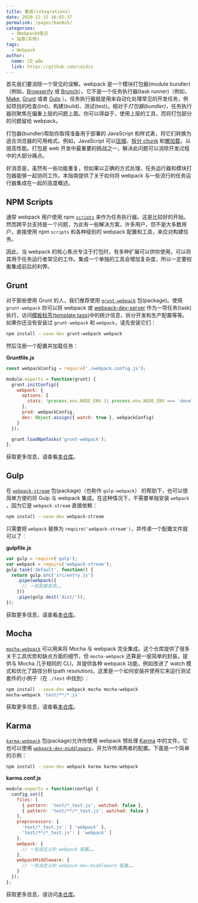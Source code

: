 ```yaml
---
title: 集成(integrations)
date: 2020-12-15 16:02:37
permalink: /pages/6ae0a5/
categories:
  - 《Webpack》笔记
  - 指南(实例)
tags: 
  - Webpack 
author: 
  name: CD_wOw
  link: https://github.com/caidix
---
```


首先我们要消除一个常见的误解。webpack 是一个模块打包器(module bundler)（例如，[Browserify](http://browserify.org/) 或 [Brunch](http://brunch.io/)）。它不是一个任务执行器(task runner)（例如，[Make](https://www.gnu.org/software/make/), [Grunt](https://gruntjs.com/) 或者 [Gulp](https://gulpjs.com/) ）。任务执行器就是用来自动化处理常见的开发任务，例如项目的检查(lint)、构建(build)、测试(test)。相对于*打包器(bundler)*，任务执行器则聚焦在偏重上层的问题上面。你可以得益于，使用上层的工具，而将打包部分的问题留给 webpack。

打包器(bundler)帮助你取得准备用于部署的 JavaScript 和样式表，将它们转换为适合浏览器的可用格式。例如，JavaScript 可以[压缩](https://www.webpackjs.com/plugins/uglifyjs-webpack-plugin)、[拆分 chunk](https://www.webpackjs.com/guides/code-splitting) 和[懒加载](https://www.webpackjs.com/guides/lazy-loading)，以提高性能。打包是 web 开发中最重要的挑战之一，解决此问题可以消除开发过程中的大部分痛点。

好消息是，虽然有一些功能重复，但如果以正确的方式处理，任务运行器和模块打包器能够一起协同工作。本指南提供了关于如何将 webpack 与一些流行的任务运行器集成在一起的高度概述。

## NPM Scripts

通常 webpack 用户使用 npm [`scripts`](https://docs.npmjs.com/misc/scripts) 来作为任务执行器。这是比较好的开始。然而跨平台支持是一个问题，为此有一些解决方案。许多用户，但不是大多数用户，直接使用 npm `scripts` 和各种级别的 webpack 配置和工具，来应对构建任务。

因此，当 webpack 的核心焦点专注于打包时，有多种扩展可以供你使用，可以将其用于任务运行者常见的工作。集成一个单独的工具会增加复杂度，所以一定要权衡集成前后的利弊。

## Grunt

对于那些使用 Grunt 的人，我们推荐使用 [`grunt-webpack`](https://www.npmjs.com/package/grunt-webpack) 包(package)。使用 `grunt-webpack` 你可以将 webpack 或 [webpack-dev-server](https://github.com/webpack/webpack-dev-server) 作为一项任务(task)执行，访问[模板标签(template tags)](https://gruntjs.com/api/grunt.template)中的统计信息，拆分开发和生产配置等等。如果你还没有安装过 `grunt-webpack` 和 `webpack`，请先安装它们：

```bash
npm install --save-dev grunt-webpack webpack
```

然后注册一个配置并加载任务：

**Gruntfile.js**

```js
const webpackConfig = require('./webpack.config.js');

module.exports = function(grunt) {
  grunt.initConfig({
    webpack: {
      options: {
        stats: !process.env.NODE_ENV || process.env.NODE_ENV === 'development'
      },
      prod: webpackConfig,
      dev: Object.assign({ watch: true }, webpackConfig)
    }
  });

  grunt.loadNpmTasks('grunt-webpack');
};
```

获取更多信息，请查看[本仓库](https://github.com/webpack-contrib/grunt-webpack)。

## Gulp

在 [`webpack-stream`](https://github.com/shama/webpack-stream) 包(package)（也称作 `gulp-webpack`） 的帮助下，也可以很简单方便的将 Gulp 与 webpack 集成。在这种情况下，不需要单独安装 `webpack` ，因为它是 `webpack-stream` 直接依赖：

```bash
npm install --save-dev webpack-stream
```

只需要把 `webpack` 替换为 `require('webpack-stream')`，并传递一个配置文件就可以了：

**gulpfile.js**

```js
var gulp = require('gulp');
var webpack = require('webpack-stream');
gulp.task('default', function() {
  return gulp.src('src/entry.js')
    .pipe(webpack({
      // 一些配置选项……
    }))
    .pipe(gulp.dest('dist/'));
});
```

获取更多信息，请查看[本仓库](https://github.com/shama/webpack-stream)。

## Mocha

[`mocha-webpack`](https://github.com/zinserjan/mocha-webpack) 可以用来将 Mocha 与 webpack 完全集成。这个仓库提供了很多关于工具优势和缺点方面的细节，但 `mocha-webpack` 还算是一层简单的封装，提供与 Mocha 几乎相同的 CLI，并提供各种 webpack 功能，例如改进了 watch 模式和优化了路径分析(path resolution)。这里是一个如何安装并使用它来运行测试套件的小例子（在 `./test` 中找到）：

```bash
npm install --save-dev webpack mocha mocha-webpack
mocha-webpack 'test/**/*.js'
```

获取更多信息，请查看[本仓库](https://github.com/zinserjan/mocha-webpack)。

## Karma

[`karma-webpack`](https://github.com/webpack-contrib/karma-webpack) 包(package)允许你使用 webpack 预处理 [Karma](http://karma-runner.github.io/1.0/index.html) 中的文件。它也可以使用 [`webpack-dev-middleware`](https://github.com/webpack/webpack-dev-middleware)，并允许传递两者的配置。下面是一个简单的示例：

```bash
npm install --save-dev webpack karma karma-webpack
```

**karma.conf.js**

```js
module.exports = function(config) {
  config.set({
    files: [
      { pattern: 'test/*_test.js', watched: false },
      { pattern: 'test/**/*_test.js', watched: false }
    ],
    preprocessors: {
      'test/*_test.js': [ 'webpack' ],
      'test/**/*_test.js': [ 'webpack' ]
    },
    webpack: {
      // 一些自定义的 webpack 配置……
    },
    webpackMiddleware: {
      // 一些自定义的 webpack-dev-middleware 配置……
    }
  });
};
```

获取更多信息，请访问[本仓库](https://github.com/webpack-contrib/karma-webpack)。